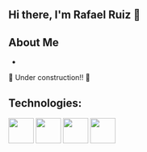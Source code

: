 ## Hi there, I'm Rafael Ruiz 👋

## **About Me**
- 
🚧 Under construction!! 🚧
## **Technologies:**
<img src="https://cdn.jsdelivr.net/gh/devicons/devicon@latest/icons/html5/html5-original.svg" height="50px" width="50px"/> <img src="https://cdn.jsdelivr.net/gh/devicons/devicon@latest/icons/css3/css3-original.svg" height="50px" width="50px"/> <img src="https://cdn.jsdelivr.net/gh/devicons/devicon@latest/icons/bootstrap/bootstrap-original-wordmark.svg" height="50px" width="50px"/> <img src="https://cdn.jsdelivr.net/gh/devicons/devicon@latest/icons/javascript/javascript-original.svg" height="50px" width="50px"/>
          
                    

<!--
# **Welcome, I'm Rafael Ruiz**
**rafaruiz23/rafaruiz23** is a ✨ _special_ ✨ repository because its `README.md` (this file) appears on your GitHub profile.

Here are some ideas to get you started:

- 🔭 I’m currently working on ...
- 🌱 I’m currently learning ...
- 👯 I’m looking to collaborate on ...
- 🤔 I’m looking for help with ...
- 💬 Ask me about ...
- 📫 How to reach me: ...
- 😄 Pronouns: ...
- ⚡ Fun fact: ...
-->
